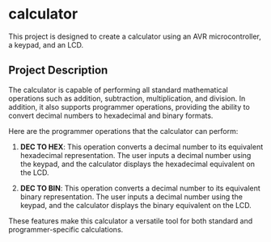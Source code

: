 # calculator
This project is designed to create a calculator using an AVR microcontroller, a keypad, and an LCD. 

## Project Description
The calculator is capable of performing all standard mathematical operations such as addition, subtraction, multiplication, and division. In addition, it also supports programmer operations, providing the ability to convert decimal numbers to hexadecimal and binary formats.

Here are the programmer operations that the calculator can perform:

1. **DEC TO HEX**: This operation converts a decimal number to its equivalent hexadecimal representation. The user inputs a decimal number using the keypad, and the calculator displays the hexadecimal equivalent on the LCD.

2. **DEC TO BIN**: This operation converts a decimal number to its equivalent binary representation. The user inputs a decimal number using the keypad, and the calculator displays the binary equivalent on the LCD.

These features make this calculator a versatile tool for both standard and programmer-specific calculations.
